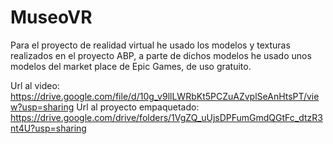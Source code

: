 # MuseoVR
Para el proyecto de realidad virtual he usado los modelos y texturas realizados en el proyecto ABP, a parte de dichos modelos he usado unos modelos del market place de Epic Games, de uso gratuito.

Url al video: https://drive.google.com/file/d/10g_v9llLWRbKt5PCZuAZvplSeAnHtsPT/view?usp=sharing Url al proyecto empaquetado: https://drive.google.com/drive/folders/1VgZQ_uUjsDPFumGmdQGtFc_dtzR3nt4U?usp=sharing
